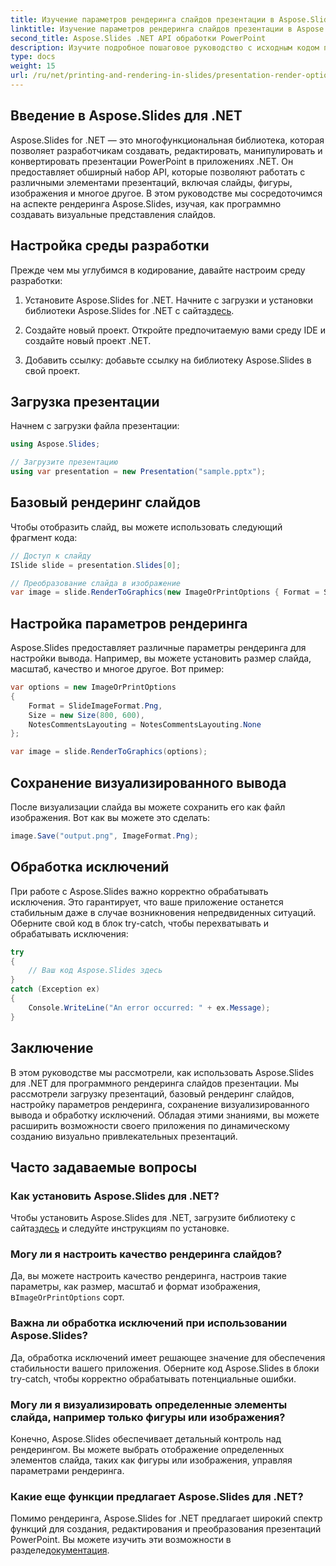 ```yaml
---
title: Изучение параметров рендеринга слайдов презентации в Aspose.Slides
linktitle: Изучение параметров рендеринга слайдов презентации в Aspose.Slides
second_title: Aspose.Slides .NET API обработки PowerPoint
description: Изучите подробное пошаговое руководство с исходным кодом по рендерингу слайдов презентации с помощью Aspose.Slides для .NET. Узнайте, как улучшить свои навыки разработки и создавать визуально привлекательные презентации программными средствами.
type: docs
weight: 15
url: /ru/net/printing-and-rendering-in-slides/presentation-render-options/
---
```


## Введение в Aspose.Slides для .NET

Aspose.Slides for .NET — это многофункциональная библиотека, которая позволяет разработчикам создавать, редактировать, манипулировать и конвертировать презентации PowerPoint в приложениях .NET. Он предоставляет обширный набор API, которые позволяют работать с различными элементами презентаций, включая слайды, фигуры, изображения и многое другое. В этом руководстве мы сосредоточимся на аспекте рендеринга Aspose.Slides, изучая, как программно создавать визуальные представления слайдов.

## Настройка среды разработки

Прежде чем мы углубимся в кодирование, давайте настроим среду разработки:

1.  Установите Aspose.Slides for .NET. Начните с загрузки и установки библиотеки Aspose.Slides for .NET с сайта[здесь](https://releases.aspose.com/slides/net/).

2. Создайте новый проект. Откройте предпочитаемую вами среду IDE и создайте новый проект .NET.

3. Добавить ссылку: добавьте ссылку на библиотеку Aspose.Slides в свой проект.

## Загрузка презентации

Начнем с загрузки файла презентации:

```csharp
using Aspose.Slides;

// Загрузите презентацию
using var presentation = new Presentation("sample.pptx");
```

## Базовый рендеринг слайдов

Чтобы отобразить слайд, вы можете использовать следующий фрагмент кода:

```csharp
// Доступ к слайду
ISlide slide = presentation.Slides[0];

// Преобразование слайда в изображение
var image = slide.RenderToGraphics(new ImageOrPrintOptions { Format = SlideImageFormat.Jpeg });
```

## Настройка параметров рендеринга

Aspose.Slides предоставляет различные параметры рендеринга для настройки вывода. Например, вы можете установить размер слайда, масштаб, качество и многое другое. Вот пример:

```csharp
var options = new ImageOrPrintOptions
{
    Format = SlideImageFormat.Png,
    Size = new Size(800, 600),
    NotesCommentsLayouting = NotesCommentsLayouting.None
};

var image = slide.RenderToGraphics(options);
```

## Сохранение визуализированного вывода

После визуализации слайда вы можете сохранить его как файл изображения. Вот как вы можете это сделать:

```csharp
image.Save("output.png", ImageFormat.Png);
```

## Обработка исключений

При работе с Aspose.Slides важно корректно обрабатывать исключения. Это гарантирует, что ваше приложение останется стабильным даже в случае возникновения непредвиденных ситуаций. Оберните свой код в блок try-catch, чтобы перехватывать и обрабатывать исключения:

```csharp
try
{
    // Ваш код Aspose.Slides здесь
}
catch (Exception ex)
{
    Console.WriteLine("An error occurred: " + ex.Message);
}
```

## Заключение

В этом руководстве мы рассмотрели, как использовать Aspose.Slides для .NET для программного рендеринга слайдов презентации. Мы рассмотрели загрузку презентаций, базовый рендеринг слайдов, настройку параметров рендеринга, сохранение визуализированного вывода и обработку исключений. Обладая этими знаниями, вы можете расширить возможности своего приложения по динамическому созданию визуально привлекательных презентаций.

## Часто задаваемые вопросы

### Как установить Aspose.Slides для .NET?

 Чтобы установить Aspose.Slides для .NET, загрузите библиотеку с сайта[здесь](https://releases.aspose.com/slides/net/) и следуйте инструкциям по установке.

### Могу ли я настроить качество рендеринга слайдов?

 Да, вы можете настроить качество рендеринга, настроив такие параметры, как размер, масштаб и формат изображения, в`ImageOrPrintOptions` сорт.

### Важна ли обработка исключений при использовании Aspose.Slides?

Да, обработка исключений имеет решающее значение для обеспечения стабильности вашего приложения. Оберните код Aspose.Slides в блоки try-catch, чтобы корректно обрабатывать потенциальные ошибки.

### Могу ли я визуализировать определенные элементы слайда, например только фигуры или изображения?

Конечно, Aspose.Slides обеспечивает детальный контроль над рендерингом. Вы можете выбрать отображение определенных элементов слайда, таких как фигуры или изображения, управляя параметрами рендеринга.

### Какие еще функции предлагает Aspose.Slides для .NET?

 Помимо рендеринга, Aspose.Slides for .NET предлагает широкий спектр функций для создания, редактирования и преобразования презентаций PowerPoint. Вы можете изучить эти возможности в разделе[документация](https://reference.aspose.com/slides/net/).